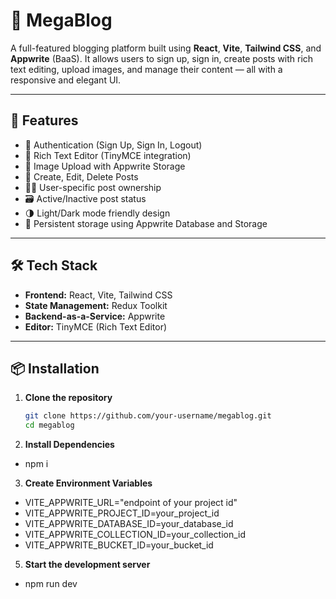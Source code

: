 # 📝 MegaBlog

A full-featured blogging platform built using **React**, **Vite**, **Tailwind CSS**, and **Appwrite** (BaaS). It allows users to sign up, sign in, create posts with rich text editing, upload images, and manage their content — all with a responsive and elegant UI.

---

## 🚀 Features

- 🔐 Authentication (Sign Up, Sign In, Logout)
- 📝 Rich Text Editor (TinyMCE integration)
- 📸 Image Upload with Appwrite Storage
- 📄 Create, Edit, Delete Posts
- 🧑‍💼 User-specific post ownership
- 🗃️ Active/Inactive post status
- 🌗 Light/Dark mode friendly design
- 💾 Persistent storage using Appwrite Database and Storage

---

## 🛠️ Tech Stack

- **Frontend:** React, Vite, Tailwind CSS
- **State Management:** Redux Toolkit
- **Backend-as-a-Service:** Appwrite
- **Editor:** TinyMCE (Rich Text Editor)

---

## 📦 Installation

1. **Clone the repository**
   ```bash
   git clone https://github.com/your-username/megablog.git
   cd megablog

2. **Install Dependencies**
-   npm i

3. **Create Environment Variables**
- VITE_APPWRITE_URL="endpoint of your project id"
- VITE_APPWRITE_PROJECT_ID=your_project_id
- VITE_APPWRITE_DATABASE_ID=your_database_id
- VITE_APPWRITE_COLLECTION_ID=your_collection_id
- VITE_APPWRITE_BUCKET_ID=your_bucket_id

5. **Start the development server**
- npm run dev
